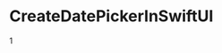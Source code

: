 # CreateDatePickerInSwiftUI
1[](https://github.com/ram4ik/CreateDatePickerInSwiftUI/blob/main/DatePickerInSwiftUI/Assets.xcassets/Screenshot%202021-04-23%20at%2013.58.50.imageset/Screenshot%202021-04-23%20at%2013.58.50.png)
